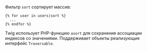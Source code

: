 Фильтр ```sort``` сортирует массив:

```twig
{% for user in users|sort %}
  ...
{% endfor %}
```

Twig использует PHP-функцию ```asort``` для сохранения ассоциации индексов со значениями. Поддерживает объекты реализующие интерфейс ```Traversable```.
